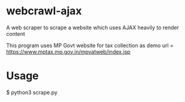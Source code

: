 # webcrawl-ajax
A web scraper to scrape a website which uses AJAX heavily to render content

This program uses MP Govt website for tax collection as demo
url = https://www.mptax.mp.gov.in/mpvatweb/index.jsp

# Usage
$ python3 scrape.py
